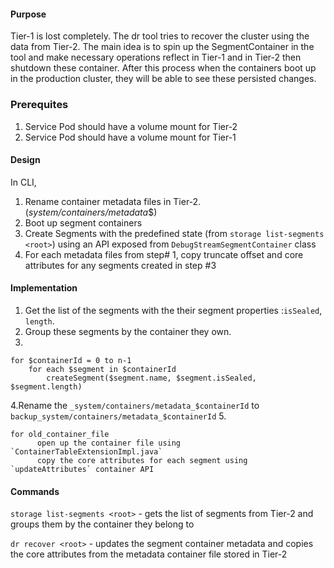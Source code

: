 #### Purpose

Tier-1 is lost completely. The dr tool tries to recover the cluster using the data from Tier-2. 
The main idea is to spin up the SegmentContainer in the tool and make necessary operations reflect in Tier-1 and in Tier-2 then shutdown these container.
After this process when the containers boot up in the production cluster, they will be able to see these persisted changes. 

### Prerequites
1. Service Pod should have a volume mount for Tier-2
2. Service Pod should have a volume mount for Tier-1

#### Design
In CLI,
1. Rename container metadata files in Tier-2. (_system/containers/metadata_$<containerId>)
2. Boot up segment containers
3. Create Segments with the predefined state (from `storage list-segments <root>`) using an API exposed from `DebugStreamSegmentContainer` class
4. For each metadata files from step# 1, copy truncate offset and core attributes for any segments created in step #3

#### Implementation
1. Get the list of the segments with the their segment properties :`isSealed`, `length`.
2. Group these segments by the container they own.
3.
```
for $containerId = 0 to n-1
    for each $segment in $containerId
        createSegment($segment.name, $segment.isSealed, $segment.length) 
```
4.Rename the  `_system/containers/metadata_$containerId` to `backup_system/containers/metadata_$containerId`
5. 
```
for old_container_file
      open up the container file using `ContainerTableExtensionImpl.java`
      copy the core attributes for each segment using `updateAttributes` container API 
```

#### Commands

`storage list-segments <root>` - gets the list of segments from Tier-2 and groups them by the container they belong to 

`dr recover <root>`  - updates the segment container metadata and copies the core attributes from the metadata container file stored in Tier-2 